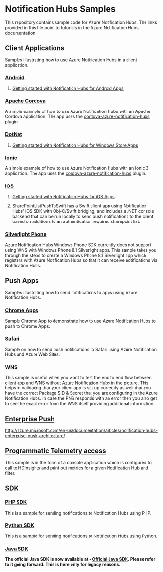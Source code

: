 # Notification Hubs Samples

This repository contains sample code for Azure Notification Hubs. The links provided in this file point to tutorials in the Azure Notification Hubs documentation.

## Client Applications

Samples illustrating how to use Azure Notification Hubs in a client application.

### [Android]

1. [Getting started with Notification Hubs for Android Apps](https://azure.microsoft.com/documentation/articles/notification-hubs-android-get-started/)

### [Apache Cordova]

A simple example of how to use Azure Notification Hubs with an Apache Cordova application. The app uses the [cordova-azure-notification-hubs](https://github.com/derek82511/cordova-azure-notification-hubs) plugin.

### [DotNet]

1. [Getting started with Notification Hubs for Windows Store Apps](https://azure.microsoft.com/documentation/articles/notification-hubs-windows-store-dotnet-get-started/)

### [Ionic]

A simple example of how to use Azure Notification Hubs with an Ionic 3 application. The app uses the [cordova-azure-notification-hubs](https://github.com/derek82511/cordova-azure-notification-hubs) plugin.

### [iOS]

1. [Getting started with Notification Hubs for iOS Apps](https://azure.microsoft.com/documentation/articles/notification-hubs-ios-get-started/).

2. SharePointListPushToSwift has a Swift client app using Notification Hubs' iOS SDK with Obj-C/Swift bridging, and includes a .NET console backend that can be run locally to send push notifications to the client based on additions to an authentication required sharepoint list.

### [Silverlight Phone]

Azure Notification Hubs Windows Phone SDK currently does not support using WNS with Windows Phone 8.1 Silverlight apps. This sample takes you through the steps to create a Windows Phone 8.1 Silverlight app which registers with Azure Notification Hubs so that it can receive notifications via Notification Hubs.

## Push Apps

Samples illustrating how to send notifications to apps using Azure Notification Hubs.

### [Chrome Apps]

Sample Chrome App to demonstrate how to use Azure Notification Hubs to push to Chrome Apps. 

### [Safari]

Sample on how to send push notifications to Safari using Azure Notification Hubs and Azure Web Sites. 

### [WNS]

This sample is useful when you want to test the end to end flow between client app and WNS without Azure Notification Hubs in the picture. This helps in validating that your client app is set up correctly as well that you have the correct Package SID & Secret that you are configuring in the Azure Notification Hubs. In case the PNS responds with an error then you also get to see the exact error from the WNS itself providing additional information.

## [Enterprise Push]

http://azure.microsoft.com/en-us/documentation/articles/notification-hubs-enterprise-push-architecture/

## [Programmatic Telemetry access]

This sample is in the form of a console application which is configured to call to HDInsights and print out metrics for a given Notification Hub and filter.

## SDK

### [PHP SDK]

This is a sample for sending notifications to Notification Hubs using PHP.

### [Python SDK]

This is a sample for sending notifications to Notification Hubs using Python.

### [Java SDK]

**The official Java SDK is now available at - [Official Java SDK]. Please refer to it going forward. This is here only for legacy reasons.**

<!-- Sample Apps -->
[Android]: https://github.com/Azure/azure-notificationhubs-samples/tree/master/Android
[Apache Cordova]: https://github.com/Azure/azure-notificationhubs-samples/tree/master/apache-cordova
[DotNet]: https://github.com/Azure/azure-notificationhubs-samples/tree/master/dotnet
[Ionic]: https://github.com/Azure/azure-notificationhubs-samples/tree/master/ionic
[iOS]: https://github.com/Azure/azure-notificationhubs-samples/tree/master/iOS
[Silverlight Phone]: https://github.com/Azure/azure-notificationhubs-samples/tree/master/PushToSLPhoneApp

<!-- Push Apps -->
[Chrome Apps]: https://github.com/Azure/azure-notificationhubs-samples/tree/master/PushToChromeApps
[Chrome Apps tutorial]: http://azure.microsoft.com/en-us/documentation/articles/notification-hubs-chrome-get-started/
[Safari]: https://github.com/Azure/azure-notificationhubs-samples/tree/master/PushToSafari
[WNS]: https://github.com/Azure/azure-notificationhubs-samples/tree/master/PushToWNSDirectly

[Enterprise Push]: https://github.com/Azure/azure-notificationhubs-samples/tree/master/EnteprisePush
[Programmatic Telemetry access]: https://github.com/Azure/azure-notificationhubs-samples/tree/master/NHTelemetry

<!-- SDK -->
[Official Java SDK]: https://github.com/Azure/azure-notificationhubs-java-backend
[Java SDK]: https://github.com/Azure/azure-notificationhubs-samples/tree/master/notificationhubs-rest-java
[PHP SDK]: https://github.com/Azure/azure-notificationhubs-samples/tree/master/notificationhubs-rest-php
[Python SDK]: https://github.com/Azure/azure-notificationhubs-samples/tree/master/notificationhubs-rest-python
